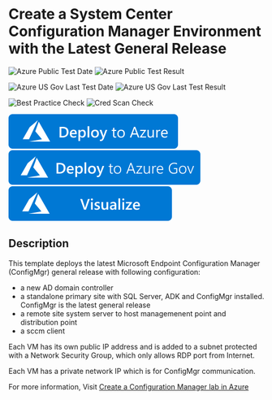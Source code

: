 # Create a System Center Configuration Manager Environment with the Latest General Release

![Azure Public Test Date](https://azurequickstartsservice.blob.core.windows.net/badges/sccm-currentbranch/PublicLastTestDate.svg)
![Azure Public Test Result](https://azurequickstartsservice.blob.core.windows.net/badges/sccm-currentbranch/PublicDeployment.svg)

![Azure US Gov Last Test Date](https://azurequickstartsservice.blob.core.windows.net/badges/sccm-currentbranch/FairfaxLastTestDate.svg)
![Azure US Gov Last Test Result](https://azurequickstartsservice.blob.core.windows.net/badges/sccm-currentbranch/FairfaxDeployment.svg)

![Best Practice Check](https://azurequickstartsservice.blob.core.windows.net/badges/sccm-currentbranch/BestPracticeResult.svg)
![Cred Scan Check](https://azurequickstartsservice.blob.core.windows.net/badges/sccm-currentbranch/CredScanResult.svg)

[![Deploy To Azure](https://raw.githubusercontent.com/Azure/azure-quickstart-templates/master/1-CONTRIBUTION-GUIDE/images/deploytoazure.svg?sanitize=true)](https://portal.azure.com/#create/Microsoft.Template/uri/https%3A%2F%2Fraw.githubusercontent.com%2FAzure%2Fazure-quickstart-templates%2Fmaster%2Fsccm-currentbranch%2Fazuredeploy.json)
[![Deploy To Azure US Gov](https://raw.githubusercontent.com/Azure/azure-quickstart-templates/master/1-CONTRIBUTION-GUIDE/images/deploytoazuregov.svg?sanitize=true)](https://portal.azure.us/#create/Microsoft.Template/uri/https%3A%2F%2Fraw.githubusercontent.com%2FAzure%2Fazure-quickstart-templates%2Fmaster%2Fsccm-currentbranch%2Fazuredeploy.json)
[![Visualize](https://raw.githubusercontent.com/Azure/azure-quickstart-templates/master/1-CONTRIBUTION-GUIDE/images/visualizebutton.svg?sanitize=true)](http://armviz.io/#/?load=https%3A%2F%2Fraw.githubusercontent.com%2FAzure%2Fazure-quickstart-templates%2Fmaster%2Fsccm-currentbranch%2Fazuredeploy.json)

## Description

This template deploys the latest Microsoft Endpoint Configuration Manager (ConfigMgr) general release with following configuration: 

* a new AD domain controller
* a standalone primary site with SQL Server, ADK and ConfigMgr installed. ConfigMgr is the latest general release
* a remote site system server to host managemenent point and distribution point
* a sccm client

Each VM has its own public IP address and is added to a subnet protected with a Network Security Group, which only allows RDP port from Internet. 

Each VM has a private network IP which is for ConfigMgr communication. 

For more information, Visit [Create a Configuration Manager lab in Azure](https://docs.microsoft.com/en-us/configmgr/core/get-started/azure-template)
